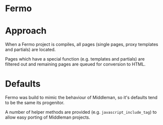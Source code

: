 # Fermo

# Approach

When a Fermo project is compiles, all pages (single pages, proxy templates
and partials) are located.

Pages which have a special function (e.g. templates and partials) are filtered
out and remaining pages are queued for conversion to HTML.

# Defaults

Fermo was build to mimic the behaviour of Middleman, so it's defaults
tend to be the same its progenitor.

A number of helper methods are provided (e.g. `javascript_include_tag`) to
allow easy porting of Middleman projects.

